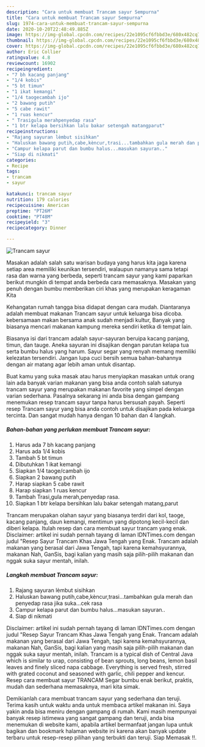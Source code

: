 ```yaml
---
description: "Cara untuk membuat Trancam sayur Sempurna"
title: "Cara untuk membuat Trancam sayur Sempurna"
slug: 1974-cara-untuk-membuat-trancam-sayur-sempurna
date: 2020-10-20T22:48:49.885Z
image: https://img-global.cpcdn.com/recipes/22e1095cf6fbbd3e/680x482cq70/trancam-sayur-foto-resep-utama.jpg
thumbnail: https://img-global.cpcdn.com/recipes/22e1095cf6fbbd3e/680x482cq70/trancam-sayur-foto-resep-utama.jpg
cover: https://img-global.cpcdn.com/recipes/22e1095cf6fbbd3e/680x482cq70/trancam-sayur-foto-resep-utama.jpg
author: Eric Collier
ratingvalue: 4.8
reviewcount: 16902
recipeingredient:
- "7 bh kacang panjang"
- "1/4 kobis"
- "5 bt timun"
- "1 ikat kemangi"
- "1/4 taogecambah ijo"
- "2 bawang putih"
- "5 cabe rawit"
- "1 ruas kencur"
- " Trasigula merahpenyedap rasa"
- "1 btr kelapa bersihkan lalu bakar setengah matangparut"
recipeinstructions:
- "Rajang sayuran lèmbut sisihkan"
- "Haluskan bawang putih,cabe,kèncur,trasi...tambahkan gula merah dan penyedap rasa jika suka...cek rasa"
- "Campur kelapa parut dan bumbu halus...masukan sayuran.."
- "Siap di nikmati"
categories:
- Recipe
tags:
- trancam
- sayur

katakunci: trancam sayur 
nutrition: 179 calories
recipecuisine: American
preptime: "PT26M"
cooktime: "PT48M"
recipeyield: "3"
recipecategory: Dinner

---
```



![Trancam sayur](https://img-global.cpcdn.com/recipes/22e1095cf6fbbd3e/680x482cq70/trancam-sayur-foto-resep-utama.jpg)

Masakan adalah salah satu warisan budaya yang harus kita jaga karena setiap area memiliki keunikan tersendiri, walaupun namanya sama tetapi rasa dan warna yang berbeda, seperti trancam sayur yang kami paparkan berikut mungkin di tempat anda berbeda cara memasaknya. Masakan yang penuh dengan bumbu memberikan ciri khas yang merupakan keragaman Kita

Kehangatan rumah tangga bisa didapat dengan cara mudah. Diantaranya adalah membuat makanan Trancam sayur untuk keluarga bisa dicoba. kebersamaan makan bersama anak sudah menjadi kultur, Banyak yang biasanya mencari makanan kampung mereka sendiri ketika di tempat lain.

Biasanya isi dari trancam adalah sayur-sayuran beruipa kacang panjang, timun, dan tauge. Aneka sayuran ini disajikan dengan parutan kelapa tua serta bumbu halus yang harum. Sayur segar yang renyah memang memiliki kelezatan tersendiri. Jangan lupa cuci bersih semua bahan-bahannya dengan air matang agar lebih aman untuk disantap.

Buat kamu yang suka masak atau harus menyiapkan masakan untuk orang lain ada banyak varian makanan yang bisa anda contoh salah satunya trancam sayur yang merupakan makanan favorite yang simpel dengan varian sederhana. Pasalnya sekarang ini anda bisa dengan gampang menemukan resep trancam sayur tanpa harus bersusah payah.
Seperti resep Trancam sayur yang bisa anda contoh untuk disajikan pada keluarga tercinta. Dan sangat mudah hanya dengan 10 bahan dan 4 langkah.


<!--inarticleads1-->

##### Bahan-bahan yang perlukan membuat Trancam sayur:

1. Harus ada 7 bh kacang panjang
1. Harus ada 1/4 kobis
1. Tambah 5 bt timun
1. Dibutuhkan 1 ikat kemangi
1. Siapkan 1/4 taoge/cambah ijo
1. Siapkan 2 bawang putih
1. Harap siapkan 5 cabe rawit
1. Harap siapkan 1 ruas kencur
1. Tambah  Trasi,gula merah,penyedap rasa.
1. Siapkan 1 btr kelapa bersihkan lalu bakar setengah matang,parut


Trancam merupakan olahan sayur yang biasanya terdiri dari kol, taoge, kacang panjang, daun kemangi, mentimun yang dipotong kecil-kecil dan diberi kelapa. Itulah resep dan cara membuat sayur trancam yang enak. Disclaimer: artikel ini sudah pernah tayang di laman IDNTimes.com dengan judul &#34;Resep Sayur Trancam Khas Jawa Tengah yang Enak. Trancam adalah makanan yang berasal dari Jawa Tengah, tapi karena kemahsyurannya, makanan Nah, GanSis, bagi kalian yang masih saja pilih-pilih makanan dan nggak suka sayur mentah, inilah. 

<!--inarticleads2-->

##### Langkah membuat  Trancam sayur:

1. Rajang sayuran lèmbut sisihkan
1. Haluskan bawang putih,cabe,kèncur,trasi...tambahkan gula merah dan penyedap rasa jika suka...cek rasa
1. Campur kelapa parut dan bumbu halus...masukan sayuran..
1. Siap di nikmati


Disclaimer: artikel ini sudah pernah tayang di laman IDNTimes.com dengan judul &#34;Resep Sayur Trancam Khas Jawa Tengah yang Enak. Trancam adalah makanan yang berasal dari Jawa Tengah, tapi karena kemahsyurannya, makanan Nah, GanSis, bagi kalian yang masih saja pilih-pilih makanan dan nggak suka sayur mentah, inilah. Trancam is a typical dish of Central Java which is similar to urap, consisting of bean sprouts, long beans, lemon basil leaves and finely sliced napa cabbage. Everything is served fresh, stirred with grated coconut and seasoned with garlic, chili pepper and kencur. Resep cara membuat sayur TRANCAM Segar bumbu enak berikut, praktis, mudah dan sederhana memasaknya, mari kita simak. 

Demikianlah cara membuat trancam sayur yang sederhana dan teruji. Terima kasih untuk waktu anda untuk membaca artikel makanan ini. Saya yakin anda bisa meniru dengan gampang di rumah. Kami masih mempunyai banyak resep istimewa yang sangat gampang dan teruji, anda bisa menemukan di website kami, apabila artikel bermanfaat jangan lupa untuk bagikan dan bookmark halaman website ini karena akan banyak update terbaru untuk resep-resep pilihan yang terbukti dan teruji. Siap Memasak !!. 
